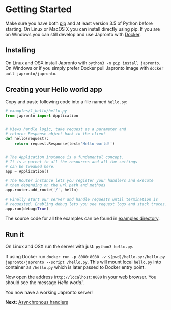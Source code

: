 # Getting Started

Make sure you have both [pip](https://pip.pypa.io/en/stable/installing/) and at
least version 3.5 of Python before starting. On Linux or MacOS X you can install
directly using pip. If you are on Windows you can still develop and use
Japronto with [Docker](https://docs.docker.com/engine/installation/#/on-macos-and-windows).

Installing
----------

On Linux and OSX install Japronto with `python3 -m pip install japronto`.
On Windows or if you simply prefer Docker pull Japronto image with `docker pull japronto/japronto`.

Creating your Hello world app
-----------------------------

Copy and paste following code into a file named `hello.py`:

  ```python
  # examples/1_hello/hello.py
  from japronto import Application


  # Views handle logic, take request as a parameter and
  # returns Response object back to the client
  def hello(request):
      return request.Response(text='Hello world!')


  # The Application instance is a fundamental concept.
  # It is a parent to all the resources and all the settings
  # can be tweaked here.
  app = Application()

  # The Router instance lets you register your handlers and execute
  # them depending on the url path and methods
  app.router.add_route('/', hello)

  # Finally start our server and handle requests until termination is
  # requested. Enabling debug lets you see request logs and stack traces.
  app.run(debug=True)
  ```

The source code for all the examples can be found in [examples directory](https://github.com/squeaky-pl/japronto/tree/master/examples).

Run it
------

On Linux and OSX run the server with just: `python3 hello.py`.

If using Docker run `docker run -p 8080:8080 -v $(pwd)/hello.py:/hello.py japronto/japronto --script /hello.py`. This will mount local `hello.py` into container as `/hello.py` which is later passed to Docker entry point.

Now open the address `http://localhost:8080` in your web browser. You should see the message *Hello world!*.

You now have a working Japronto server!


**Next:** [Asynchronous handlers](2_async.md)
